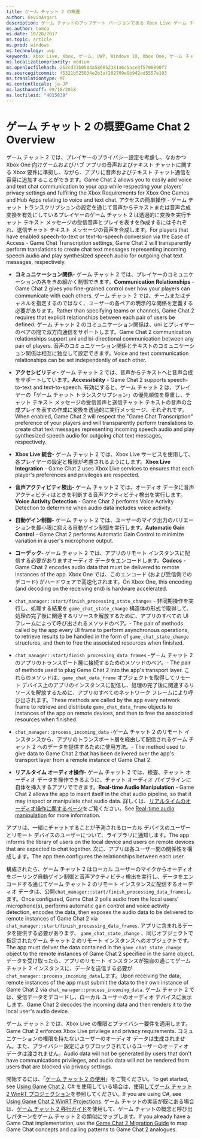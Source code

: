 ```yaml
---
title: ゲーム チャット 2 の概要
author: KevinAsgari
description: ゲーム チャットのアップデート バージョンである Xbox Live ゲーム チャット 2 を使用して、音声によるコミュニケーションをゲームに追加する方法について説明します。
ms.author: tomco
ms.date: 10/20/2017
ms.topic: article
ms.prod: windows
ms.technology: uwp
keywords: Xbox Live, Xbox, ゲーム, UWP, Windows 10, Xbox One, ゲーム チャット, ゲーム チャット 2, 音声によるコミュニケーション
ms.localizationpriority: medium
ms.openlocfilehash: 252cd33b0504a586852381a6c5ace3f5700890f7
ms.sourcegitcommit: f5321b525034e2b3af202709e9b942ad5557e193
ms.translationtype: MT
ms.contentlocale: ja-JP
ms.lasthandoff: 09/18/2018
ms.locfileid: "4015839"
---
```

# <a name="game-chat-2-overview"></a><span data-ttu-id="bb472-104">ゲーム チャット 2 の概要</span><span class="sxs-lookup"><span data-stu-id="bb472-104">Game Chat 2 Overview</span></span>

<span data-ttu-id="bb472-105">ゲーム チャット 2 では、プレイヤーのプライバシー設定を考慮し、なおかつ Xbox One 向けゲームおよびハブ アプリの音声およびテキスト チャットに関する Xbox 要件に準拠し、ながら、アプリに音声およびテキスト チャット通信を容易に追加することができます。</span><span class="sxs-lookup"><span data-stu-id="bb472-105">Game Chat 2 allows you to easily add voice and text chat communication to your app while respecting your players' privacy settings and fulfilling the Xbox Requirements for Xbox One Games and Hub Apps relating to voice and text chat.</span></span> <span data-ttu-id="bb472-106">アクセスの簡単操作 - ゲーム チャット トランスクリプションの設定を通じて音声からテキストまたは音声合成変換を有効にしているプレイヤーのゲーム チャット 2 は透過的に変換を実行チャット テキスト メッセージの受信音声とプレイを表すを作成するにはそれぞれ、送信チャット テキスト メッセージの音声を合成します。</span><span class="sxs-lookup"><span data-stu-id="bb472-106">For players that have enabled speech-to-text or text-to-speech conversion via the Ease of Access - Game Chat Transcription settings, Game Chat 2 will transparently perform translations to create chat text messages representing incoming speech audio and play synthesized speech audio for outgoing chat text messages, respectively.</span></span>

- <span data-ttu-id="bb472-107">**コミュニケーション関係**- ゲーム チャット 2 では、プレイヤーのコミュニケーションの各をきめ細かく制御できます。</span><span class="sxs-lookup"><span data-stu-id="bb472-107">**Communication Relationships** - Game Chat 2 gives you fine-grained control over how your players can communicate with each others.</span></span> <span data-ttu-id="bb472-108">ゲーム チャット 2 では、チームまたはチャネルを指定するのではなく、ユーザーの各ペアの明示的な関係を定義する必要があります。</span><span class="sxs-lookup"><span data-stu-id="bb472-108">Rather than specifying teams or channels, Game Chat 2 requires that explicit relationships between each pair of users be defined.</span></span> <span data-ttu-id="bb472-109">ゲーム チャット 2 のコミュニケーション関係は、uni とプレイヤーのペアの間で双方向通信をサポートします。</span><span class="sxs-lookup"><span data-stu-id="bb472-109">Game Chat 2 communication relationships support uni and bi-directional communication between any pair of players.</span></span> <span data-ttu-id="bb472-110">音声のコミュニケーション関係とテキストのコミュニケーション関係は相互に独立して設定できます。</span><span class="sxs-lookup"><span data-stu-id="bb472-110">Voice and text communication relationships can be set independently of each other.</span></span>

- <span data-ttu-id="bb472-111">**アクセシビリティ**- ゲーム チャット 2 では、音声からテキストへと音声合成をサポートしています。</span><span class="sxs-lookup"><span data-stu-id="bb472-111">**Accessibility** - Game Chat 2 supports speech-to-text and text-to-speech.</span></span> <span data-ttu-id="bb472-112">有効にすると、ゲーム チャット 2 は、プレイヤーの「ゲーム チャット トランスクリプション」の優先順位を尊重し、チャット テキスト メッセージの受信音声と送信チャット テキストの音声の合成プレイを表すの作成に変換を透過的に実行メッセージ、それぞれです。</span><span class="sxs-lookup"><span data-stu-id="bb472-112">When enabled, Game Chat 2 will respect the "Game Chat Transcription" preference of your players and will transparently perform translations to create chat text messages representing incoming speech audio and play synthesized speech audio for outgoing chat text messages, respectively.</span></span>

- <span data-ttu-id="bb472-113">**Xbox Live 統合**- ゲーム チャット 2 では、Xbox Live サービスを使用して、各プレイヤーの設定と権限が考慮されるようにします。</span><span class="sxs-lookup"><span data-stu-id="bb472-113">**Xbox Live Integration** - Game Chat 2 uses Xbox Live services to ensures that each player's preferences and privileges are respected.</span></span>

- <span data-ttu-id="bb472-114">**音声アクティビティ検出**- ゲーム チャット 2 では、オーディオ データに音声アクティビティはときを判断する音声アクティビティ検出を実行します。</span><span class="sxs-lookup"><span data-stu-id="bb472-114">**Voice Activity Detection** - Game Chat 2 performs Voice Activity Detection to determine when audio data includes voice activity.</span></span>

- <span data-ttu-id="bb472-115">**自動ゲイン制御**- ゲーム チャット 2 では、ユーザーのマイク出力のバリエーションを最小限に抑える自動ゲイン制御を実行します。</span><span class="sxs-lookup"><span data-stu-id="bb472-115">**Automatic Gain Control** - Game Chat 2 performs Automatic Gain Control to minimize variation in a user's microphone output.</span></span>

- <span data-ttu-id="bb472-116">**コーデック**- ゲーム チャット 2 では、アプリのリモート インスタンスに配信する必要がありますオーディオ データをエンコードします。</span><span class="sxs-lookup"><span data-stu-id="bb472-116">**Codecs** - Game Chat 2 encodes audio data that must be delivered to remote instances of the app.</span></span> <span data-ttu-id="bb472-117">Xbox One では、このエンコード (および受信側でのデコード) がハードウェアで高速化されます。</span><span class="sxs-lookup"><span data-stu-id="bb472-117">On Xbox One, this encoding (and decoding on the receiving end) is hardware accelerated.</span></span>

- `chat_manager::start/finish_processing_state_changes` <span data-ttu-id="bb472-118">- 非同期操作を実行し、処理する結果を `game_chat_state_change` 構造体の形式で取得して、処理の完了後に関連するリソースを解放するために、アプリのすべての UI フレームによって呼び出されるメソッドのペア。</span><span class="sxs-lookup"><span data-stu-id="bb472-118">- The pair of methods called by the app every UI frame to perform asynchronous operations, to retrieve results to be handled in the form of `game_chat_state_change` structures, and then to free the associated resources when finished.</span></span>

- `chat_manager::start/finish_processing_data_frames` <span data-ttu-id="bb472-119">-ゲーム チャット 2 のアプリのトランスポート層に接続するためのメソッドのペア。</span><span class="sxs-lookup"><span data-stu-id="bb472-119">- The pair of methods used to plug Game Chat 2 into the app's transport layer.</span></span> <span data-ttu-id="bb472-120">これらのメソッドは、`game_chat_data_frame` オブジェクトを取得してリモート デバイス上のアプリのインスタンスに配信し、処理の完了後に関連するリソースを解放するために、アプリのすべてのネットワーク フレームにより呼び出されます。</span><span class="sxs-lookup"><span data-stu-id="bb472-120">These methods are called by the app every network frame to retrieve and distribute `game_chat_data_frame` objects to instances of the app on remote devices, and then to free the associated resources when finished.</span></span>

- `chat_manager::process_incoming_data` <span data-ttu-id="bb472-121">-ゲーム チャット 2 のリモート インスタンスから、アプリのトランスポート層を経由して配信されるゲーム チャット 2 へのデータを提供するために使用方法。</span><span class="sxs-lookup"><span data-stu-id="bb472-121">- The method used to give data to Game Chat 2 that has been delivered over the app's transport layer from a remote instance of Game Chat 2.</span></span>

- <span data-ttu-id="bb472-122">**リアルタイム オーディオ操作**- ゲーム チャット 2 では、検査、チャット オーディオ データを操作できるように、チャット オーディオ パイプラインに自体を挿入するアプリでできます。</span><span class="sxs-lookup"><span data-stu-id="bb472-122">**Real-time Audio Manipulation** - Game Chat 2 allows the app to insert itself in the chat audio pipeline, so that it may inspect or manipulate chat audio data.</span></span> <span data-ttu-id="bb472-123">詳しくは、[リアルタイムのオーディオ操作に関するページ](real-time-audio-manipulation.md)をご覧ください。</span><span class="sxs-lookup"><span data-stu-id="bb472-123">See [Real-time audio manipulation](real-time-audio-manipulation.md) for more information.</span></span>

<span data-ttu-id="bb472-124">アプリは、一緒にチャットすることが予測されるローカル デバイスのユーザーとリモート デバイスのユーザーについて、ライブラリに通知します。</span><span class="sxs-lookup"><span data-stu-id="bb472-124">The app informs the library of users on the local device and users on remote devices that are expected to chat together.</span></span> <span data-ttu-id="bb472-125">次に、アプリは各ユーザー間の関係性を構成します。</span><span class="sxs-lookup"><span data-stu-id="bb472-125">The app then configures the relationships between each user.</span></span>

<span data-ttu-id="bb472-126">構成されたら、ゲーム チャット 2 はローカル ユーザーのマイクからオーディオをポーリング自動ゲイン制御と音声アクティビティ検出を実行し、データをエンコードする通じてゲーム チャット 2 のリモート インスタンスに配信するオーディオ データは、公開`chat_manager::start/finish_processing_data_frames`します。</span><span class="sxs-lookup"><span data-stu-id="bb472-126">Once configured, Game Chat 2 polls audio from the local users' microphone(s), performs automatic gain control and voice activity detection, encodes the data, then exposes the audio data to be delivered to remote instances of Game Chat 2 via `chat_manager::start/finish_processing_data_frames`.</span></span> <span data-ttu-id="bb472-127">アプリに含まれるデータを提供する必要があります、 `game_chat_state_change` 、同じオブジェクトで指定されたゲーム チャット 2 のリモート インスタンスへのオブジェクトです。</span><span class="sxs-lookup"><span data-stu-id="bb472-127">The app must deliver the data contained in the `game_chat_state_change` object to the remote instances of Game Chat 2 specified in the same object.</span></span> <span data-ttu-id="bb472-128">データを受け取ったら、アプリのリモート インスタンスが独自の通じてゲーム チャット 2 インスタンスに、データを送信する必要が`chat_manager::process_incoming_data`します。</span><span class="sxs-lookup"><span data-stu-id="bb472-128">Upon receiving the data, remote instances of the app must submit the data to their own instance of Game Chat 2 via `chat_manager::process_incoming_data`.</span></span> <span data-ttu-id="bb472-129">ゲーム チャット 2 では、受信データをデコードし、ローカル ユーザーのオーディオ デバイスに表示します。</span><span class="sxs-lookup"><span data-stu-id="bb472-129">Game Chat 2 decodes the incoming data and then renders it to the local user's audio device.</span></span>

<span data-ttu-id="bb472-130">ゲーム チャット 2 では、Xbox Live の権限とプライバシー要件を適用します。</span><span class="sxs-lookup"><span data-stu-id="bb472-130">Game Chat 2 enforces Xbox Live privilege and privacy requirements.</span></span> <span data-ttu-id="bb472-131">コミュニケーションの権限を持たないユーザーのオーディオ データは生成されません。また、プライバシー設定によりブロックされているユーザーのオーディオ データは渡されません。</span><span class="sxs-lookup"><span data-stu-id="bb472-131">Audio data will not be generated by users that don't have communications privileges, and audio data will not be rendered from users that are blocked via privacy settings.</span></span>

<span data-ttu-id="bb472-132">開始するには、「[ゲーム チャット 2 の使用](using-game-chat-2.md)」をご覧ください。</span><span class="sxs-lookup"><span data-stu-id="bb472-132">To get started, see [Using Game Chat 2](using-game-chat-2.md).</span></span> <span data-ttu-id="bb472-133">C# を使用している場合は、[使用してゲーム チャット 2 WinRT プロジェクション](using-game-chat-2-winrt.md)を参照してください。</span><span class="sxs-lookup"><span data-stu-id="bb472-133">If you are using C#, see [Using Game Chat 2 WinRT Projections](using-game-chat-2-winrt.md).</span></span> <span data-ttu-id="bb472-134">ゲーム チャットの実装が既にある場合は、[ゲーム チャット 2 移行ガイド](game-chat-2-migration.md)を使用して、ゲーム チャットの概念と呼び出しパターンをゲーム チャット 2 の類似にマップします。</span><span class="sxs-lookup"><span data-stu-id="bb472-134">If you already have a Game Chat implementation, use the [Game Chat 2 Migration Guide](game-chat-2-migration.md) to map Game Chat concepts and calling patterns to Game Chat 2 analogues.</span></span>
